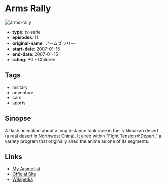 # Arms Rally

![arms-rally](https://cdn.myanimelist.net/images/anime/1888/105574.jpg)

-   **type**: tv-serie
-   **episodes**: 11
-   **original-name**: アームズラリー
-   **start-date**: 2007-01-15
-   **end-date**: 2007-01-15
-   **rating**: PG - Children

## Tags

-   military
-   adventure
-   cars
-   sports

## Sinopse

A flash animation about a long distance tank race in the Taklimakan desert (a real desert in Northwest China). It aired within "Fight Tension☆Depart," a variety program that originally aired the anime as one of its segments.

## Links

-   [My Anime list](https://myanimelist.net/anime/41115/Arms_Rally)
-   [Official Site](https://www.tv-tokyo.co.jp/contents/fight_tension/arms.html)
-   [Wikipedia](https://ja.wikipedia.org/wiki/%E3%82%A2%E3%83%BC%E3%83%A0%E3%82%BA%E3%83%A9%E3%83%AA%E3%83%BC)
